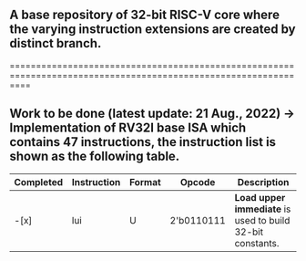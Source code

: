 ## A base repository of 32-bit RISC-V core where the varying instruction extensions are created by distinct branch.
================================================================================================================
## Work to be done (latest update: 21 Aug., 2022) -> Implementation of  RV32I base ISA which contains 47 instructions, the instruction list is shown as the following table.

| Completed | Instruction | Format | Opcode | Description |
| -- | ---- | --- | ---------- | --------------------|
| -[x] | lui | U | 2'b0110111 | **Load upper immediate** is used to build 32-bit constants. |
